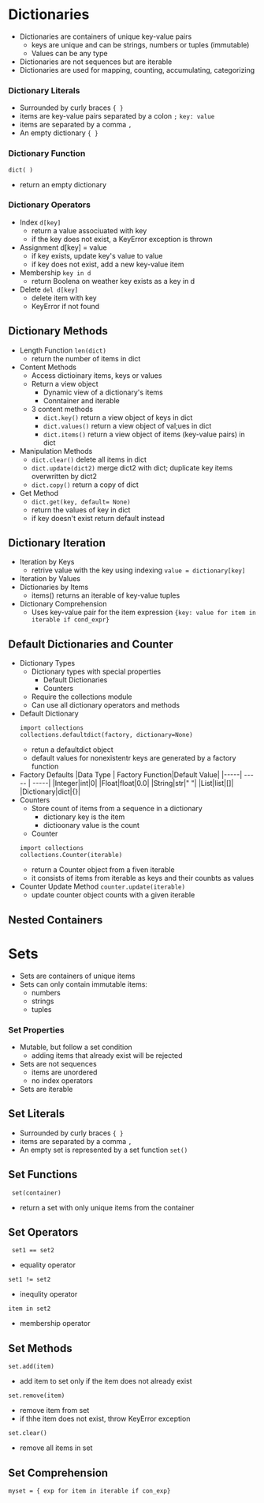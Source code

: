 # Dictionaries

- Dictionaries are containers of unique key-value pairs
  - keys are unique and can be strings, numbers or tuples (immutable)
  - Values can be any type
- Dictionaries are not sequences but are iterable
- Dictionaries are used for mapping, counting, accumulating, categorizing

### Dictionary Literals

- Surrounded by curly braces `{ }`
- items are key-value pairs separated by a colon `;`
  `key: value`
- items are separated by a comma `,`
- An empty dictionary `{ }`

### Dictionary Function

`dict( )`

- return an empty dictionary

### Dictionary Operators

- Index
  `d[key]`
  - return a value associuated with key
  - if the key does not exist, a KeyError exception is thrown
- Assignment
  d[key] = value
  - if key exists, update key's value to value
  - if key does not exist, add a new key-value item
- Membership
  `key in d`
  - return Boolena on weather key exists as a key in d
- Delete
  `del d[key]`
  - delete item with key
  - KeyError if not found

## Dictionary Methods

- Length Function
  `len(dict)`
  - return the number of items in dict
- Content Methods
  - Access dictioinary items, keys or values
  - Return a view object
    - Dynamic view of a dictionary's items
    - Conntainer and iterable
  - 3 content methods
    - `dict.key()` return a view object of keys in dict
    - `dict.values()` return a view object of val;ues in dict
    - `dict.items()` return a view object of items (key-value pairs) in dict
- Manipulation Methods
  - `dict.clear()` delete all items in dict
  - `dict.update(dict2)` merge dict2 with dict; duplicate key items overwritten by dict2
  - `dict.copy()` return a copy of dict
- Get Method
  - `dict.get(key, default= None)`
  - return the values of key in dict
  - if key doesn't exist return default instead

## Dictionary Iteration

- Iteration by Keys
  - retrive value with the key using indexing
    `value = dictionary[key]`
- Iteration by Values
- Dictionaries by Items
  - items() returns an iterable of key-value tuples
- Dictionary Comprehension
  - Uses key-value pair for the item expression
    `{key: value for item in iterable if cond_expr}`

## Default Dictionaries and Counter

- Dictionary Types
  - Dictionary types with special properties
    - Default Dictionaries
    - Counters
  - Require the collections module
  - Can use all dictionary operators and methods
- Default Dictionary
  ```
  import collections
  collections.defaultdict(factory, dictionary=None)
  ```
  - retun a defaultdict object
  - default values for nonexistentr keys are generated by a factory function
- Factory Defaults
  |Data Type | Factory Function|Default Value|
  |-----| ----- | -----|
  |Integer|int|0|
  |Float|float|0.0|
  |String|str|" "|
  |List|list|[]|
  |Dictionary|dict|{}|
- Counters
  - Store count of items from a sequence in a dictionary
    - dictionary key is the item
    - dictioonary value is the count
  - Counter
  ```
  import collections
  collections.Counter(iterable)
  ```
  - return a Counter object from a fiven iterable
  - it consists of items from iterable as keys and their counbts as values
- Counter Update Method
  `counter.update(iterable)`
  - update counter object counts with a given iterable

## Nested Containers

# Sets

- Sets are containers of unique items
- Sets can only contain immutable items:
  - numbers
  - strings
  - tuples

### Set Properties

- Mutable, but follow a set condition
  - adding items that already exist will be rejected
- Sets are not sequences
  - items are unordered
  - no index operators
- Sets are iterable

## Set Literals

- Surrounded by curly braces `{ }`
- items are separated by a comma `,`
- An empty set is represented by a set function `set()`

## Set Functions

` set(container)`

- return a set with only unique items from the container

## Set Operators

` set1 == set2`

- equality operator

`set1 != set2`

- inequlity operator

`item in set2`

- membership operator

## Set Methods

`set.add(item)`

- add item to set only if the item does not already exist

`set.remove(item)`

- remove item from set
- if thhe item does not exist, throw KeyError exception

`set.clear()`

- remove all items in set

## Set Comprehension

`myset = { exp for item in iterable if con_exp}`
